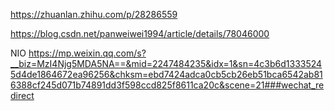<https://zhuanlan.zhihu.com/p/28286559>

<https://blog.csdn.net/panweiwei1994/article/details/78046000>

NIO
<https://mp.weixin.qq.com/s?__biz=MzI4Njg5MDA5NA==&mid=2247484235&idx=1&sn=4c3b6d13335245d4de1864672ea96256&chksm=ebd7424adca0cb5cb26eb51bca6542ab816388cf245d071b74891dd3f598ccd825f8611ca20c&scene=21###wechat_redirect>